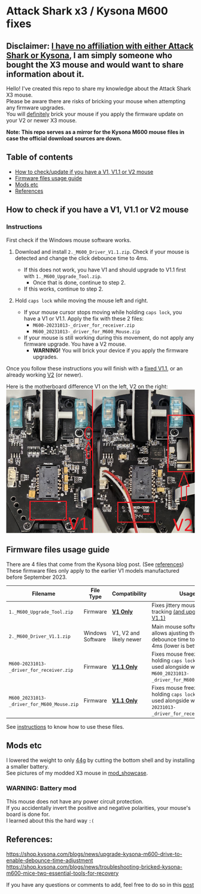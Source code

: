 # Attack Shark x3 / Kysona M600 fixes

## Disclaimer: <u>**I have no affiliation with either Attack Shark or Kysona**</u>, I am simply someone who bought the X3 mouse and would want to share information about it.  

Hello! I've created this repo to share my knowledge about the Attack Shark X3 mouse.  
Please be aware there are risks of bricking your mouse when attempting any firmware upgrades.  
You will <u>definitely</u> brick your mouse if you apply the firmware update on your V2 or newer X3 mouse.

**Note: This repo serves as a mirror for the Kysona M600 mouse files in case the official download sources are down.**

## Table of contents

- [How to check/update if you have a V1, V1.1 or V2 mouse](#how-to-check-if-you-have-a-v1-v11-or-v2-mouse)
- [Firmware files usage guide](#firmware-files-usage-guide)
- [Mods etc](#mods-etc)
- [References](#references)

## How to check if you have a V1, V1.1 or V2 mouse

### Instructions

First check if the Windows mouse software works.  
1. Download and install `2._M600_Driver_V1.1.zip`. Check if your mouse is detected and change the click debounce time to 4ms.  
    - If this does not work, you have V1 and should upgrade to V1.1 first with `1._M600_Upgrade_Tool.zip`.
        - Once that is done, continue to step 2.  
    - If this works, continue to step 2.  

2. Hold `caps lock` while moving the mouse left and right.  
    - If your mouse cursor stops moving while holding `caps lock`, you have a V1 or V1.1. Apply the fix with these 2 files:    
        - `M600-20231013-_driver_for_receiver.zip`
        - `M600_20231013-_driver_for_M600_Mouse.zip`
    - If your mouse is still working during this movement, do not apply any firmware upgrade. You have a V2 mouse.
        - **WARNING!** You will brick your device if you apply the firmware upgrades.

Once you follow these instructions you will finish with a <u>fixed V1.1</u>, or an already working <u>V2</u> (or newer).

Here is the motherboard difference V1 on the left, V2 on the right:  
<img style='max-height: 400px' src='./img/v1v2diff.png'></img>

## Firmware files usage guide

There are 4 files that come from the Kysona blog post. (See [references](#references))  
These firmware files only apply to the earlier V1 models manufactured before September 2023.

| Filename                                   | File Type        | Compatibility           | Usage                                                                                                                  |
| ------------------------------------------ | ---------------- | ----------------------- | ---------------------------------------------------------------------------------------------------------------------- |
| `1._M600_Upgrade_Tool.zip`                 | Firmware         | <u>**V1 Only**</u>      | Fixes jittery mouse sensor tracking <u>(and upgrades to V1.1)</u>                                                                                    |
| `2._M600_Driver_V1.1.zip`                  | Windows Software | V1, V2 and likely newer | Main mouse software which allows ajusting the mouse debounce time to as low as 4ms (lower is better)                   |
| `M600-20231013-_driver_for_receiver.zip`   | Firmware         | <u>**V1.1 Only**</u>      | Fixes mouse freezing when holding `caps lock` (Must be used alongside with `M600_20231013-_driver_for_M600_Mouse.zip`) |
| `M600_20231013-_driver_for_M600_Mouse.zip` | Firmware         | <u>**V1.1 Only**</u>      | Fixes mouse freezing when holding `caps lock` (Must be used alongside with `M600-20231013-_driver_for_receiver.zip`)   |

See [instructions](#instructions) to know how to use these files.

## Mods etc

I lowered the weight to only <u>44g</u> by cutting the bottom shell and by installing a smaller battery.  
See pictures of my modded X3 mouse in [mod_showcase](./mod_showcase/README.md).

### WARNING: Battery mod

This mouse does not have any power circuit protection.  
If you accidentally invert the positive and negative polarities, your mouse's board is done for.  
I learned about this the hard way `:(`

## References:

https://shop.kysona.com/blogs/news/upgrade-kysona-m600-drive-to-enable-debounce-time-adjustment  
https://shop.kysona.com/blogs/news/troubleshooting-bricked-kysona-m600-mice-two-essential-tools-for-recovery

If you have any questions or comments to add, feel free to do so in this [post](https://github.com/SLAzurin/attack-shark-x3-fix/issues/2)


